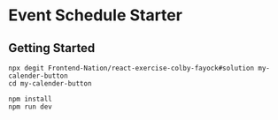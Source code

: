 # Event Schedule Starter

## Getting Started

```
npx degit Frontend-Nation/react-exercise-colby-fayock#solution my-calender-button
cd my-calender-button

npm install
npm run dev
```
